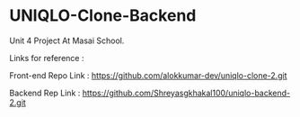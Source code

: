 # UNIQLO-Clone-Backend
Unit 4 Project At Masai School.

Links for reference :

Front-end Repo Link :
https://github.com/alokkumar-dev/uniqlo-clone-2.git

Backend Rep Link :
https://github.com/Shreyasgkhakal100/uniqlo-backend-2.git
